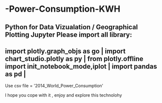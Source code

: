 # -Power-Consumption-KWH
Python for Data Vizualation / Geographical Plotting
Jupyter
Please import all library:
--------------------------------------------------------
import plotly.graph_objs as go                         |
import chart_studio.plotly as py                       |
from plotly.offline import init_notebook_mode,iplot    |
import pandas as pd                                    |
--------------------------------------------------------
Use csv file = '2014_World_Power_Consumption'

I hope you cope with it , enjoy and explore this technolohy

